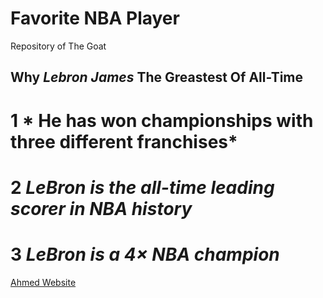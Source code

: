 # Favorite NBA Player
Repository of The Goat
## Why *Lebron James* The Greastest Of All-Time
# 1 * He has won championships with three different franchises*
# 2 *LeBron is the all-time leading scorer in NBA history*
# 3 *LeBron is a 4× NBA champion*
[Ahmed Website](https://ahmedm223.github.io/Favorite-NBA-Player/)
